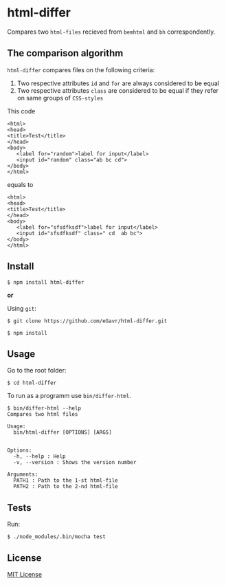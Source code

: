 # html-differ

Сompares two ```html-files``` recieved from ```bemhtml``` and ```bh``` correspondently.

## The comparison algorithm

```html-differ``` compares files on the following criteria:

1. Two respective attributes ```id``` and ```for``` are always considered to be equal
2. Two respective attributes ```class``` are considered to be equal if they refer on same groups of ```CSS-styles```

This code

```
<html>
<head>
<title>Test</title>
</head>
<body>
   <label for="random">label for input</label>
   <input id="random" class="ab bc cd">
</body>
</html>
```

equals to

```
<html>
<head>
<title>Test</title>
</head>
<body>
   <label for="sfsdfksdf">label for input</label>
   <input id="sfsdfksdf" class=" cd  ab bc">
</body>
</html>
```

## Install

```
$ npm install html-differ
````

**or**

Using ```git```:

```
$ git clone https://github.com/eGavr/html-differ.git

$ npm install
```

## Usage

Go to the root folder:

```
$ cd html-differ
```

To run as a programm use ```bin/differ-html```.

```
$ bin/differ-html --help
Compares two html files

Usage:
  bin/html-differ [OPTIONS] [ARGS]


Options:
  -h, --help : Help
  -v, --version : Shows the version number

Arguments:
  PATH1 : Path to the 1-st html-file
  PATH2 : Path to the 2-nd html-file
```

## Tests

Run:

```
$ ./node_modules/.bin/mocha test
```

## License

[MIT License](http://en.wikipedia.org/wiki/MIT_License)
